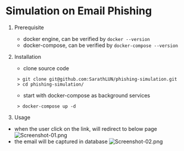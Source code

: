 # Simulation on Email Phishing

1. Prerequisite
    - docker engine, can be verified by `docker --version`
    - docker-compose, can be verified by `docker-compose --version`
2. Installation

   - clone source code
   ```shell
    > git clone git@github.com:SarathLUN/phishing-simulation.git 
    > cd phishing-simulation/
    ``` 
   - start with docker-compose as background services
   ```shell
    > docker-compose up -d
    ```
3. Usage
- when the user click on the link, will redirect to below page
![Screenshot-01.png](./images/Screenshot-01.png)
- the email will be captured in database
![Screenshot-02.png](./images/Screenshot-02.png)
